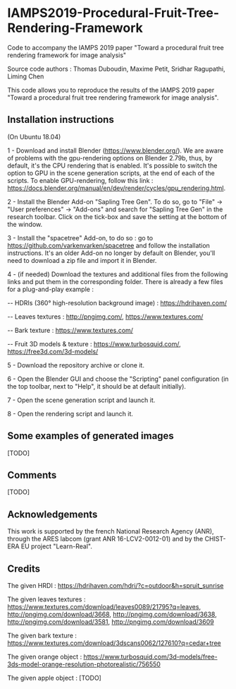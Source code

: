 # IAMPS2019-Procedural-Fruit-Tree-Rendering-Framework

Code to accompany the IAMPS 2019 paper "Toward a procedural fruit tree rendering framework for image analysis"

Source code authors : Thomas Duboudin, Maxime Petit, Sridhar Ragupathi, Liming Chen

This code allows you to reproduce the results of the IAMPS 2019 paper "Toward a procedural fruit tree rendering framework for image analysis".

## Installation instructions

(On Ubuntu 18.04)

1 - Download and install Blender (https://www.blender.org/). We are aware of problems with the gpu-rendering options on Blender 2.79b, thus, by default, it's the CPU rendering that is enabled. It's possible to switch the option to GPU in the scene generation scripts, at the end of each of the scripts. To enable GPU-rendering, follow this link : https://docs.blender.org/manual/en/dev/render/cycles/gpu_rendering.html.

2 - Install the Blender Add-on "Sapling Tree Gen". To do so, go to "File" -> "User preferences" -> "Add-ons" and search for "Sapling Tree Gen" in the research toolbar. Click on the tick-box and save the setting at the bottom of the window.

3 - Install the "spacetree" Add-on, to do so : go to https://github.com/varkenvarken/spacetree and follow the installation instructions. It's an older Add-on no longer by default on Blender, you'll need to download a zip file and import it in Blender.

4 - (if needed) Download the textures and additional files from the following links and put them in the corresponding folder. There is already a few files for a plug-and-play example :

-- HDRIs (360° high-resolution background image) : https://hdrihaven.com/

-- Leaves textures : http://pngimg.com/, https://www.textures.com/

-- Bark texture : https://www.textures.com/

-- Fruit 3D models & texture : https://www.turbosquid.com/, https://free3d.com/3d-models/

5 - Download the repository archive or clone it.

6 - Open the Blender GUI and choose the "Scripting" panel configuration (in the top toolbar, next to "Help", it should be at default initially).

7 - Open the scene generation script and launch it.

8 - Open the rendering script and launch it.

## Some examples of generated images

[TODO]

## Comments 

[TODO]

## Acknowledgements

This work is supported by the french National Research Agency (ANR), through the ARES labcom (grant ANR 16-LCV2-0012-01) and by the CHIST-ERA EU project "Learn-Real".

## Credits

The given HRDI : https://hdrihaven.com/hdri/?c=outdoor&h=spruit_sunrise

The given leaves textures : https://www.textures.com/download/leaves0089/21795?q=leaves, http://pngimg.com/download/3668, http://pngimg.com/download/3638, http://pngimg.com/download/3581, http://pngimg.com/download/3609

The given bark texture : https://www.textures.com/download/3dscans0062/127610?q=cedar+tree

The given orange object : https://www.turbosquid.com/3d-models/free-3ds-model-orange-resolution-photorealistic/756550

The given apple object : [TODO]





